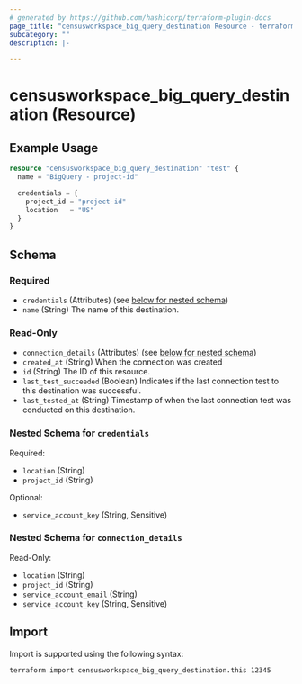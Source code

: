 ```yaml
---
# generated by https://github.com/hashicorp/terraform-plugin-docs
page_title: "censusworkspace_big_query_destination Resource - terraform-provider-censusworkspace"
subcategory: ""
description: |-
  
---
```


# censusworkspace_big_query_destination (Resource)



## Example Usage

```terraform
resource "censusworkspace_big_query_destination" "test" {
  name = "BigQuery - project-id"

  credentials = {
    project_id = "project-id"
    location   = "US"
  }
}
```

<!-- schema generated by tfplugindocs -->
## Schema

### Required

- `credentials` (Attributes) (see [below for nested schema](#nestedatt--credentials))
- `name` (String) The name of this destination.

### Read-Only

- `connection_details` (Attributes) (see [below for nested schema](#nestedatt--connection_details))
- `created_at` (String) When the connection was created
- `id` (String) The ID of this resource.
- `last_test_succeeded` (Boolean) Indicates if the last connection test to this destination was successful.
- `last_tested_at` (String) Timestamp of when the last connection test was conducted on this destination.

<a id="nestedatt--credentials"></a>
### Nested Schema for `credentials`

Required:

- `location` (String)
- `project_id` (String)

Optional:

- `service_account_key` (String, Sensitive)


<a id="nestedatt--connection_details"></a>
### Nested Schema for `connection_details`

Read-Only:

- `location` (String)
- `project_id` (String)
- `service_account_email` (String)
- `service_account_key` (String, Sensitive)

## Import

Import is supported using the following syntax:

```shell
terraform import censusworkspace_big_query_destination.this 12345
```
